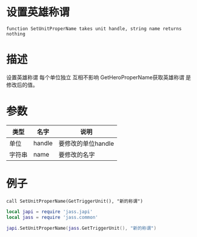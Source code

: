 
# 设置英雄称谓
```jass
function SetUnitProperName takes unit handle, string name returns nothing
```
# 描述
设置英雄称谓 每个单位独立 互相不影响  GetHeroProperName获取英雄称谓 是修改后的值。
# 参数
类型|名字|说明
--|--|--
单位|handle|要修改的单位handle
字符串|name|要修改的名字


# 例子

```jass
call SetUnitProperName(GetTriggerUnit(), "新的称谓")

```

```lua
local japi = require 'jass.japi'
local jass = require 'jass.common'

japi.SetUnitProperName(jass.GetTriggerUnit(), "新的称谓")

```

